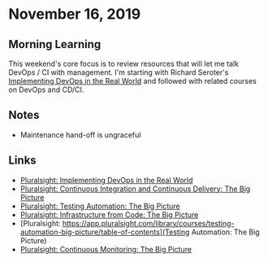 # November 16, 2019

## Morning Learning

This weekend's core focus is to review resources that will let me talk DevOps / CI with management. I'm starting with Richard Seroter's [Implementing DevOps in the Real World](https://app.pluralsight.com/library/courses/implementing-devops-real-world/table-of-contents) and followed with related courses on DevOps and CD/CI.


## Notes
* Maintenance hand-off is ungraceful

## Links
* [Pluralsight: Implementing DevOps in the Real World](https://app.pluralsight.com/library/courses/implementing-devops-real-world/table-of-contents)
* [Pluralsight: Continuous Integration and Continuous Delivery: The Big Picture](https://app.pluralsight.com/library/courses/continuous-integration-delivery-big-picture/table-of-contents)
* [Pluralsight: Testing Automation: The Big Picture](https://app.pluralsight.com/library/courses/testing-automation-big-picture/table-of-contents)
* [Pluralsight: Infrastructure from Code: The Big Picture](https://app.pluralsight.com/library/courses/infrastructure-code-big-picture/table-of-contents)
* [Pluralsight: https://app.pluralsight.com/library/courses/testing-automation-big-picture/table-of-contents](Testing Automation: The Big Picture)
* [Pluralsight: Continuous Monitoring: The Big Picture](https://app.pluralsight.com/library/courses/continuous-monitoring-big-picture/table-of-contents)
